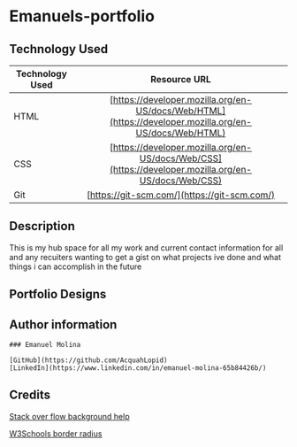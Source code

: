 # Emanuels-portfolio

## Technology Used

| Technology Used         | Resource URL  |
| -------------           |:-------------:|
| HTML                    | [https://developer.mozilla.org/en-US/docs/Web/HTML](https://developer.mozilla.org/en-US/docs/Web/HTML) | 
| CSS                     | [https://developer.mozilla.org/en-US/docs/Web/CSS](https://developer.mozilla.org/en-US/docs/Web/CSS)      |
| Git                     | [https://git-scm.com/](https://git-scm.com/)     | 

## Description

This is my hub space for all my work and current contact information for all and any recuiters wanting to get a gist on what projects ive done and what things i can accomplish in the future

## Portfolio Designs


## Author information

```MD
### Emanuel Molina

[GitHub](https://github.com/AcquahLopid)
[LinkedIn](https://www.linkedin.com/in/emanuel-molina-65b84426b/)

```

## Credits
[Stack over flow background help](https://stackoverflow.com/questions/21374534/css-background-image-not-loading)

[W3Schools border radius](https://www.w3schools.com/css/css3_borders.asp)



